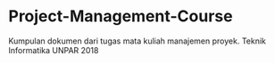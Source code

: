 # Project-Management-Course
Kumpulan dokumen dari tugas mata kuliah manajemen proyek.
Teknik Informatika UNPAR 2018
